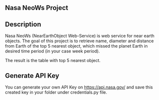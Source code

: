 ## Nasa NeoWs Project

## Description
Nasa NeoWs (NearEarthObject Web-Service) is web service for near earth objects. The goal of this project is to retrieve name, diameter and distance from Earth of the top 5 nearest object, which missed the planet Earth in desired time period (in your case week period).

The result is the table with top 5 nearest object.

## Generate API Key
You can generate your own API Key on https://api.nasa.gov/ and save this created key in your folder under credentials.py file.
